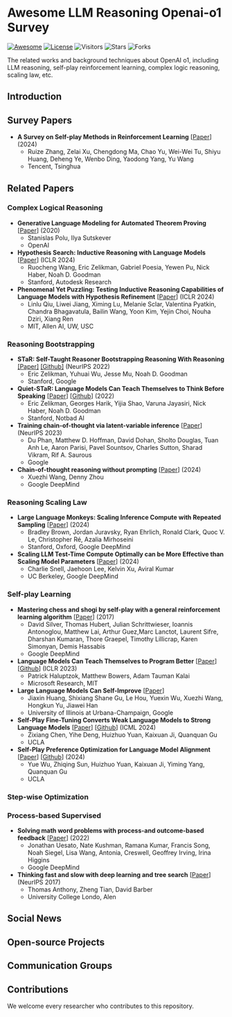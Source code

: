 # Awesome LLM Reasoning Openai-o1 Survey

[![Awesome](https://cdn.rawgit.com/sindresorhus/awesome/d7305f38d29fed78fa85652e3a63e154dd8e8829/media/badge.svg)](https://github.com/sindresorhus/awesome)  [![License](https://img.shields.io/github/license/hijkzzz/Awesome-LLM-Strawberry)](https://github.com/wjn1996/Awesome-LLM-Reasoning-Openai-o1-Survey/blob/main/LICENSE)  ![Visitors](https://visitor-badge.lithub.cc/badge?page_id=wjn1996.awesome-llm-reasoning-openai-o1-survey&left_text=Visitors)  ![Stars](https://img.shields.io/github/stars/wjn1996/Awesome-LLM-Reasoning-Openai-o1-Survey?color=yellow)  ![Forks](https://img.shields.io/github/forks/wjn1996/Awesome-LLM-Reasoning-Openai-o1-Survey?color=9cf)


The related works and background techniques about OpenAI o1, including LLM reasoning, self-play reinforcement learning, complex logic reasoning, scaling law, etc.


## Introduction


## Survey Papers
- **A Survey on Self-play Methods in Reinforcement Learning** [[Paper](https://arxiv.org/pdf/2408.01072)] (2024)
  - Ruize Zhang, Zelai Xu, Chengdong Ma, Chao Yu, Wei-Wei Tu, Shiyu Huang, Deheng Ye, Wenbo Ding, Yaodong Yang, Yu Wang
  - Tencent, Tsinghua

## Related Papers

### Complex Logical Reasoning
- **Generative Language Modeling for Automated Theorem Proving** [[Paper](https://arxiv.org/pdf/2009.03393)] (2020)
  - Stanislas Polu, Ilya Sutskever
  - OpenAI
- **Hypothesis Search: Inductive Reasoning with Language Models** [[Paper](https://openreview.net/pdf?id=G7UtIGQmjm)] (ICLR 2024)
  - Ruocheng Wang, Eric Zelikman, Gabriel Poesia, Yewen Pu, Nick Haber, Noah D. Goodman
  - Stanford, Autodesk Research
- **Phenomenal Yet Puzzling: Testing Inductive Reasoning Capabilities of Language Models with Hypothesis Refinement** [[Paper](https://openreview.net/pdf?id=bNt7oajl2a)] (ICLR 2024)
  - Linlu Qiu, Liwei Jiang, Ximing Lu, Melanie Sclar, Valentina Pyatkin, Chandra Bhagavatula, Bailin Wang, Yoon Kim, Yejin Choi, Nouha Dziri, Xiang Ren
  - MIT, Allen AI, UW, USC


### Reasoning Bootstrapping
- **STaR: Self-Taught Reasoner Bootstrapping Reasoning With Reasoning** [[Paper]](https://papers.nips.cc/paper_files/paper/2022/file/639a9a172c044fbb64175b5fad42e9a5-Paper-Conference.pdf) [[Github]](https://github.com/ezelikman/STaR) (NeurIPS 2022)
  - Eric Zelikman, Yuhuai Wu, Jesse Mu, Noah D. Goodman
  - Stanford, Google
- **Quiet-STaR: Language Models Can Teach Themselves to Think Before Speaking** [[Paper](https://arxiv.org/pdf/2403.09629)] [[Github](https://github.com/ezelikman/quiet-star)] (2022)
  - Eric Zelikman, Georges Harik, Yijia Shao, Varuna Jayasiri, Nick Haber, Noah D. Goodman
  - Stanford, Notbad AI
- **Training chain-of-thought via latent-variable inference** [[Paper](https://papers.nips.cc/paper_files/paper/2023/file/e69a9560c450ca76584d9eb37e7f5ae8-Paper-Conference.pdf)] (NeurIPS 2023)
  - Du Phan, Matthew D. Hoffman, David Dohan, Sholto Douglas, Tuan Anh Le, Aaron Parisi, Pavel Sountsov, Charles Sutton, Sharad Vikram, Rif A. Saurous
  - Google
- **Chain-of-thought reasoning without prompting** [[Paper](https://arxiv.org/pdf/2402.10200)] (2024)
  - Xuezhi Wang, Denny Zhou
  - Google DeepMind


### Reasoning Scaling Law
- **Large Language Monkeys: Scaling Inference Compute with Repeated Sampling** [[Paper](https://arxiv.org/pdf/2407.21787)] (2024)
  - Bradley Brown, Jordan Juravsky, Ryan Ehrlich, Ronald Clark, Quoc V. Le, Christopher Ré, Azalia Mirhoseini
  - Stanford, Oxford, Google DeepMind
- **Scaling LLM Test-Time Compute Optimally can be More Effective than Scaling Model Parameters** [[Paper](https://arxiv.org/pdf/2408.03314)] (2024)
  - Charlie Snell, Jaehoon Lee, Kelvin Xu, Aviral Kumar
  - UC Berkeley, Google DeepMind


### Self-play Learning
- **Mastering chess and shogi by self-play with a general reinforcement learning algorithm** [[Paper](https://arxiv.org/pdf/1712.01815)] (2017)
  - David Silver, Thomas Hubert, Julian Schrittwieser, Ioannis Antonoglou, Matthew Lai, Arthur Guez,Marc Lanctot, Laurent Sifre, Dharshan Kumaran, Thore Graepel, Timothy Lillicrap, Karen Simonyan, Demis Hassabis
  - Google DeepMind
- **Language Models Can Teach Themselves to Program Better** [[Paper](https://openreview.net/pdf?id=SaRj2ka1XZ3)] [[Github](https://github.com/microsoft/PythonProgrammingPuzzles)] (ICLR 2023)
  - Patrick Haluptzok, Matthew Bowers, Adam Tauman Kalai
  - Microsoft Research, MIT
- **Large Language Models Can Self-Improve** [[Paper](https://aclanthology.org/2023.emnlp-main.67.pdf)]
  - Jiaxin Huang, Shixiang Shane Gu, Le Hou, Yuexin Wu, Xuezhi Wang, Hongkun Yu, Jiawei Han
  - University of Illinois at Urbana-Champaign, Google
- **Self-Play Fine-Tuning Converts Weak Language Models to Strong Language Models** [[Paper](https://openreview.net/pdf?id=O4cHTxW9BS)] [[Github](https://github.com/uclaml/SPIN)] (ICML 2024)
  - Zixiang Chen, Yihe Deng, Huizhuo Yuan, Kaixuan Ji, Quanquan Gu
  - UCLA
- **Self-Play Preference Optimization for Language Model Alignment** [[Paper](https://arxiv.org/pdf/2405.00675)] [[Github](https://github.com/uclaml/SPPO)] (2024)
  - Yue Wu, Zhiqing Sun, Huizhuo Yuan, Kaixuan Ji, Yiming Yang, Quanquan Gu
  - UCLA

### Step-wise Optimization



### Process-based Supervised
- **Solving math word problems with process-and outcome-based feedback** [[Paper](https://arxiv.org/pdf/2211.14275)] (2022)
  - Jonathan Uesato, Nate Kushman, Ramana Kumar, Francis Song, Noah Siegel, Lisa Wang, Antonia, Creswell, Geoffrey Irving, Irina Higgins
  - Google DeepMind
- **Thinking fast and slow with deep learning and tree search** [[Paper](https://proceedings.neurips.cc/paper_files/paper/2017/file/d8e1344e27a5b08cdfd5d027d9b8d6de-Paper.pdf)] (NeurIPS 2017)
  - Thomas Anthony, Zheng Tian, David Barber
  - University College Londo, Alen



## Social News



## Open-source Projects



## Communication Groups


## Contributions

We welcome every researcher who contributes to this repository.
